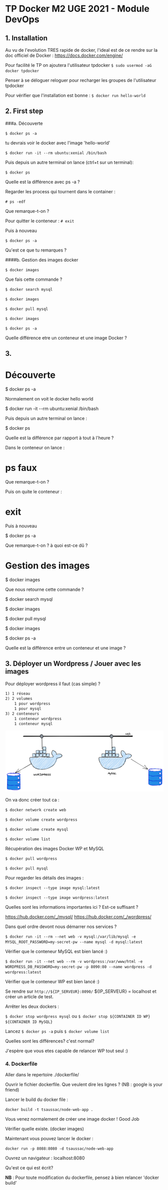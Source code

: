 # TP Docker M2 UGE  2021 - Module DevOps

## 1. Installation

Au vu de l'evolution TRES rapide de docker, l'ideal est de ce rendre sur la doc officiel de Docker :
https://docs.docker.com/engine/

Pour facilité le TP on ajoutera l'utilisateur tpdocker
`$ sudo usermod -aG docker tpdocker`

Penser à se déloguer reloguer pour recharger les groupes de l'utilisateur tpdocker

Pour vérifier que l'installation est bonne :
`$ docker run hello-world`

## 2. First step

###a. Découverte

`$ docker ps -a`

tu devrais voir le docker avec l'image 'hello-world'

`$ docker run -it --rm ubuntu:xenial /bin/bash`

Puis depuis un autre terminal on lance (ctrl+t sur un terminal):

`$ docker ps`

Quelle est la différence avec ps -a ?

Regarder les process qui tournent dans le container :

`# ps -edf`

Que remarque-t-on ?

Pour quitter le conteneur :
`# exit`

Puis à nouveau 

`$ docker ps -a`

Qu'est ce que tu remarques ?

####b. Gestion des images docker

`$ docker images`

Que fais cette commande ?

`$ docker search mysql`

`$ docker images`

`$ docker pull mysql`

`$ docker images`

`$ docker ps -a`

Quelle différence etre un conteneur et une image Docker ?

## 3. 
Découverte
==========

$ docker ps -a

Normalement on voit le docker hello world

$ docker run -it --rm ubuntu:xenial /bin/bash

Puis depuis un autre terminal on lance :

$ docker ps

Quelle est la différence par rapport à tout à l'heure ?

Dans le conteneur on lance :

# ps faux

Que remarque-t-on ?

Puis on quite le conteneur :

# exit

Puis à nouveau 

$ docker ps -a

Que remarque-t-on ? à quoi est-ce dû ?

Gestion des images
==================

$ docker images

Que nous retourne cette commande ?


$ docker search mysql


$ docker images

$ docker pull mysql

$ docker images

$ docker ps -a

Quelle est la différence entre un conteneur et une image ?

## 3. Déployer un Wordpress / Jouer avec les images


Pour déployer wordpress il faut (cas simple) ?

    1) 1 réseau
    2) 2 volumes
        1 pour wordpress
        1 pour mysql
    3) 2 conteneurs
        1 conteneur wordpress
        1 conteneur mysql

![Alt text](images/schemaDocker.png?raw=true)


On va donc créer tout ca : 

`$ docker network create web`

`$ docker volume create wordpress`

`$ docker volume create mysql`

`$ docker volume list`

Récupération des images Docker WP et MySQL

`$ docker pull wordpress`

`$ docker pull mysql`

Pour regarder les détails des images :

`$ docker inspect --type image mysql:latest`

`$ docker inspect --type image wordpress:latest`

Quelles sont les informations importantes ici ? Est-ce suffisant ? 

https://hub.docker.com/_/mysql/
https://hub.docker.com/_/wordpress/

Dans quel ordre devont nous démarrer nos services ?

`$ docker run -it --rm --net web -v mysql:/var/lib/mysql -e MYSQL_ROOT_PASSWORD=my-secret-pw --name mysql -d mysql:latest`

Vérifier que le conteneur MySQL est bien lancé :)

`$ docker run -it --net web --rm -v wordpress:/var/www/html -e WORDPRESS_DB_PASSWORD=my-secret-pw -p 8090:80 --name wordpress -d wordpress:latest`

Vérifier que le conteneur WP est bien lancé :)


Se rendre sur `http://${IP_SERVEUR}:8090/` ${IP_SERVEUR} = localhost et créer un article de test.

Arrêter les deux dockers :

`$ docker stop wordpress mysql`
ou
`$ docker stop ${CONTAINER ID WP} ${CONTAINER ID MySQL}`


Lancez `$ docker ps -a` puis `$ docker volume list` 

Quelles sont les différences? c'est normal?

J'espère que vous etes capable de relancer WP tout seul :)

### 4. Dockerfile

Aller dans le repertoire ./dockerfile/

Ouvrir le fichier dockerfile. Que veulent dire les lignes ? (NB : google is your friend) 

Lancer le build du docker file : 

`docker build -t tsaussac/node-web-app .`

Vous venez normalement de créer une image docker ! Good Job 

Vérifier quelle existe. (docker images)

Maintenant vous pouvez lancer le docker : 

`docker run -p 8088:8080 -d tsaussac/node-web-app`

Ouvrez un navigateur : localhost:8080 

Qu'est ce qui est écrit?

**NB** : Pour toute modification du dockerfile, pensez à bien relancer 'docker build'

